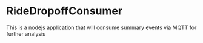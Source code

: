 # RideDropoffConsumer

<p>This is a nodejs application that will consume summary events via MQTT for further analysis</p>
